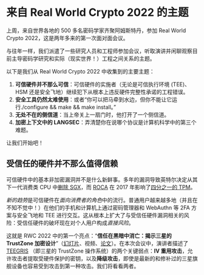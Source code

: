 # 来自 Real World Crypto 2022 的主题

上周，来自世界各地的 500 多名密码学家齐聚阿姆斯特丹，参加 Real World Crypto 2022，这是两年多来的第一次面对面会议。

与往年一样，我们派遣了一些研究人员和工程师参加会议，听取演讲并闲聊观察目前主导密码学研究和实际（现实世界！）工程之间关系的主题。

以下是我们从 Real World Crypto 2022 中收集到的主要主题：

1. **可信硬件并不那么可信**：可信硬件的实施者（无论是可信执行环境 (TEE)、HSM 还是安全飞地）继续犯下从根本上违反硬件完整性承诺的工程错误。
2. **安全工具仍然太难使用**：或者“你可以把马牵到水边，但你不能让它运行./configure && make && make install。”
3. **无处不在的侧信道**：当上帝关上一扇门时，他打开了一个侧信道。
4. **加密上下文中的 LANGSEC**：弄清楚你在说哪个协议是计算机科学中的第三个难题。

让我们开始吧！

## 受信任的硬件并不那么值得信赖

可信硬件中的基本非加密漏洞并不是什么新鲜事。多年的漏洞导致英特尔决定从其下一代消费类 CPU 中[删除 SGX](https://www.bleepingcomputer.com/news/security/new-intel-chips-wont-play-blu-ray-disks-due-to-sgx-deprecation/)，而 [ROCA](https://www.cve.org/CVERecord?id=CVE-2017-15361) 在 2017 年影响了[四分之一的 TPM](https://www.theregister.com/2017/10/16/roca_crypto_vuln_infineon_chips/)。

*新的趋势*是可信硬件在*面向消费者的角色*中的流行。普通用户越来越多地（并且在不知不觉中！）在他们的手机和计算机上通过密码管理器和 WebAuthn 等 2FA 方案与安全飞地和 TEE 进行交互。这从根本上扩大了与受信任硬件漏洞相关的风险：受信任硬件的破坏现在对个人用户构成*直接风险*。

这就是 RWC 2022 中的第一个亮点：“**信任在黑暗中消亡：揭示三星的 TrustZone 加密设计**”（[幻灯片](https://iacr.org/submit/files/slides/2022/rwc/rwc2022/58/slides.pdf)、视频、[论文](https://eprint.iacr.org/2022/208.pdf)）。在本次会议中，演讲者描述了 [TEEGRIS](https://developer.samsung.com/teegris/overview.html) （即三星的 TrustZone 操作系统）的两个关键弱点：**IV 重用攻击**，允许攻击者提取受硬件保护的密钥，以及**降级攻击**，即使是最新的和修补过的三星旗舰设备也容易受到攻击到第一种攻击。我们将看看两者。

